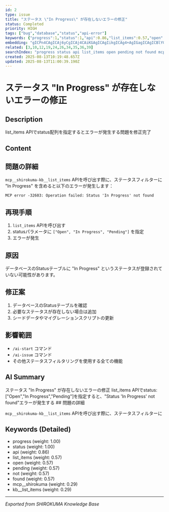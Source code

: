 ```yaml
---
id: 2
type: issue
title: "ステータス \"In Progress\" が存在しないエラーの修正"
status: Completed
priority: HIGH
tags: ["bug","database","status","api-error"]
keywords: {"progress":1,"status":1,"api":0.86,"list_items":0.57,"open":0.57}
embedding: "gICPn4CAgICAj6yCgICAj4CAiKGAgICAgIikgICAg4+AgIGagICAgICBlYGAgJCJgICAkICAgICAgImFgICbgYCAh4yAgICAgIaEgoCAm4CAgI6OgICAgICOjoaAgI+AgICQjYCAgICAiZ+IgICCgYCAipWAgICAgI+whoCAgYg="
related: [3,10,12,19,24,26,34,35,36,39]
searchIndex: "progress status api list_items open pending not found mcp__shirokuma kb__list_items"
created: 2025-08-13T10:19:48.657Z
updated: 2025-08-13T11:00:39.190Z
---
```


# ステータス "In Progress" が存在しないエラーの修正

## Description

list_items APIでstatus配列を指定するとエラーが発生する問題を修正完了

## Content

## 問題の詳細

`mcp__shirokuma-kb__list_items` APIを呼び出す際に、ステータスフィルターに "In Progress" を含めると以下のエラーが発生します：

```
MCP error -32603: Operation failed: Status 'In Progress' not found
```

## 再現手順

1. `list_items` APIを呼び出す
2. statusパラメータに `["Open", "In Progress", "Pending"]` を指定
3. エラーが発生

## 原因

データベースのStatusテーブルに "In Progress" というステータスが登録されていない可能性があります。

## 修正案

1. データベースのStatusテーブルを確認
2. 必要なステータスが存在しない場合は追加
3. シードデータやマイグレーションスクリプトの更新

## 影響範囲

- `/ai-start` コマンド
- `/ai-issue` コマンド  
- その他ステータスフィルタリングを使用する全ての機能

## AI Summary

ステータス "In Progress" が存在しないエラーの修正 list_items APIでstatus: ["Open","In Progress","Pending"]を指定すると、"Status 'In Progress' not found"エラーが発生する ## 問題の詳細

`mcp__shirokuma-kb__list_items` APIを呼び出す際に、ステータスフィルターに

## Keywords (Detailed)

- progress (weight: 1.00)
- status (weight: 1.00)
- api (weight: 0.86)
- list_items (weight: 0.57)
- open (weight: 0.57)
- pending (weight: 0.57)
- not (weight: 0.57)
- found (weight: 0.57)
- mcp__shirokuma (weight: 0.29)
- kb__list_items (weight: 0.29)

---
*Exported from SHIROKUMA Knowledge Base*
